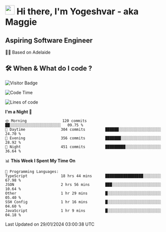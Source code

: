 <h1><img src="https://emojis.slackmojis.com/emojis/images/1531849430/4246/blob-sunglasses.gif?1531849430" width="30"/> Hi there, I'm Yogeshvar - aka Maggie</h1>

## Aspiring Software Engineer
🏂🏻  Based on Adelaide 

## 🛠 When & What do I code ?  

![Visitor Badge](https://visitor-badge.feriirawann.repl.co?username=yogeshvar&repo=yogeshvar&label=Visitors&style=plastic&color=%23457BFF&contentType=svg)

<!--START_SECTION:waka-->
![Code Time](http://img.shields.io/badge/Code%20Time-2%2C642%20hrs-blue)

![Lines of code](https://img.shields.io/badge/From%20Hello%20World%20I%27ve%20Written-4.1%20million%20lines%20of%20code-blue)

**I'm a Night 🦉** 

```text
🌞 Morning                120 commits         ██░░░░░░░░░░░░░░░░░░░░░░░   09.75 % 
🌆 Daytime                304 commits         ██████░░░░░░░░░░░░░░░░░░░   24.70 % 
🌃 Evening                356 commits         ███████░░░░░░░░░░░░░░░░░░   28.92 % 
🌙 Night                  451 commits         █████████░░░░░░░░░░░░░░░░   36.64 % 
```


📊 **This Week I Spent My Time On** 

```text
💬 Programming Languages: 
TypeScript               18 hrs 44 mins      █████████████████░░░░░░░░   67.98 % 
JSON                     2 hrs 56 mins       ███░░░░░░░░░░░░░░░░░░░░░░   10.64 % 
Other                    1 hr 29 mins        █░░░░░░░░░░░░░░░░░░░░░░░░   05.40 % 
SSH Config               1 hr 16 mins        █░░░░░░░░░░░░░░░░░░░░░░░░   04.60 % 
JavaScript               1 hr 9 mins         █░░░░░░░░░░░░░░░░░░░░░░░░   04.18 % 
```


 Last Updated on 29/01/2024 03:00:38 UTC
<!--END_SECTION:waka-->
